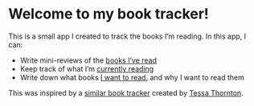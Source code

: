 # Welcome to my book tracker!

This is a small app I created to track the books I’m reading. In this app, I can:

*   Write mini-reviews of the [books I’ve read](/reviews/)
*   Keep track of what I’m [currently reading](/reading/)
*   Write down what books [I want to read](/to-read/), and why I want to read them

This was inspired by a [similar book tracker](https://github.com/tessalt/books) created by [Tessa Thornton](https://twitter.com/tessthornton).
